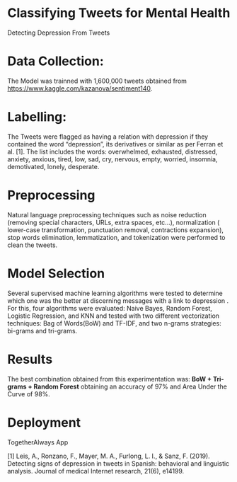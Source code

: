 # Classifying Tweets for Mental Health 

Detecting Depression From Tweets

# Data Collection: 
The Model was trainned with 1,600,000 tweets obtained from https://www.kaggle.com/kazanova/sentiment140. 

# Labelling: 
The Tweets were flagged as having a relation with depression if they contained the word “depression”, its derivatives or  similar as per Ferran et al. [1]. The list includes the words: overwhelmed, exhausted, distressed, anxiety, anxious, tired, low, sad, cry, nervous, empty, worried, insomnia, demotivated, lonely, desperate.

# Preprocessing
Natural language preprocessing techniques such as noise reduction (removing special characters, URLs, extra spaces, etc...), normalization ( lower-case transformation, punctuation removal, contractions expansion), stop words elimination, lemmatization, and tokenization were performed to clean the tweets. 

# Model Selection
Several supervised machine learning algorithms were tested to determine which one was the better at discerning messages with a link to depression . For this,  four algorithms were evaluated: Naive Bayes, Random Forest, Logistic Regression, and KNN and tested with two different vectorization techniques: Bag of Words(BoW) and TF-IDF, and two n-grams strategies: bi-grams and tri-grams.

# Results

The best combination obtained from this experimentation was: **BoW + Tri-grams + Random Forest** obtaining an accuracy of 97% and Area Under the Curve of 98%. 

# Deployment 
TogetherAlways App


[1] Leis, A., Ronzano, F., Mayer, M. A., Furlong, L. I., & Sanz, F. (2019). Detecting signs of depression in tweets in Spanish: behavioral and linguistic analysis. Journal of medical Internet research, 21(6), e14199.

